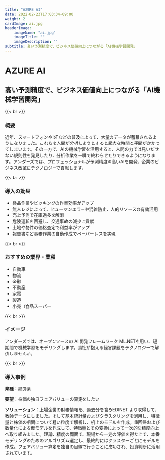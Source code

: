 ```yaml
---
title: "AZURE AI"
date: 2022-02-23T17:03:34+09:00
weight: 2
cardImage: ai.jpg
headerImage:
    imageName: "ai.jpg"
    imageTitle: ""
    imageDescription: ""
subtitle: 高い予測精度で、ビジネス価値向上につながる「AI機械学習開発」
---
```


# AZURE AI

## 高い予測精度で、ビジネス価値向上につながる「AI機械学習開発」

{{< br >}}

### 概要

近年、スマートフォンやIoTなどの普及によって、大量のデータが蓄積されるようになりました。これらを人間が分析しようとすると膨大な時間と手間がかかってしまいます。その一方で、AIの機械学習を活用すると、人間の力では見いだせない規則性を発見したり、分析作業を一瞬で終わらせたりできるようになります。アンダーズでは、プロフェッショナルが予測精度の高いAIを開発。企業のビジネス改革にテクノロジーで貢献します。

{{< br >}}
### 導入の効果

- 検品作業やピッキングの作業効率がアップ
- 無人レジによって、ヒューマンエラーや混雑防止、人的リソースの有効活用
- 売上予測で在庫過多を解消
- 危険運転を回避し、交通事故の減少に貢献
- 土地や物件の価格査定で利益率がアップ
- 報告書など事務作業の自動作成でペーパーレスを実現

{{< br >}}

### おすすめの業界・業種

- 自動車
- 物流
- 金融
- 不動産
- 家電
- 製造
- 小売（食品スーパー

{{< br >}}

### イメージ

アンダーズでは、オープンソースの AI 開発フレームワーク ML.NETを用い、短期間で機械学習をモデリングします。貴社が抱える経営課題をテクノロジーで解決しませんか。

{{< br >}}

### 導入事例

**業種**：証券業  

**要望**：株価の独自フェアバリューの算定をしたい  

**ソリューション**：上場企業の財務情報を、過去分を含めEDINET より取得して、教師データにしました。そして基本統計量およびクラスタリングを適用し、特徴量と株価の相関について粗い粒度で解析し、机上のモデルを作成。重回帰および数量化による仮モデルを作成して、特徴量とその変換によって一次的な精度向上へ取り組みました。理論、精度の両面で、現場から一定の評価を得た上で、本番モデリングのためのアルゴリズム選定し、最終的にはクラスターごとにモデルを作成。フェアバリュー算定を独自の目線で行うことに成功され、投資判断に活用されています。